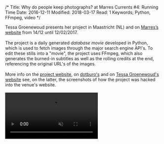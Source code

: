 /*
Title: Why do people keep photographs? at Marres Currents #4: Running Time
Date: 2016-12-11
Modified: 2018-03-17
Read: 1
Keywords; Python, FFmpeg, video
*/

Tessa Groenewoud presents her project in Maastricht (NL) and on 
<a href='http://www.marres.org/programmas/marres-currents-4-tessa-groenewoud/' target='_blank'>Marres’s website</a> 
from 14/12 until 12/02/2017.  
<br>
The project is a daily generated *database movie* developed in Python, which is used to fetch images through
 the major search engine API's. To edit these stills into a "movie", the project uses FFmpeg, which
also generates the burned-in subtitles as well as the rolling credits at the end, referencing the original URL's of the images.  
<br>
More info on the 
<a href='http://whydopeoplekeepphotographs.net/' target='_blank' rel='noopener'>project website</a>,
on 
<a href='https://dotburo.org/why-do-people-keep-photographs/' target='_blank' rel='noopener'>dotburo's</a> 
and on 
<a href='http://www.tessagroenewoud.nl/works/Why-do-People-keep-Photographs' target='_blank' rel='noopener'>Tessa Groenewoud's website</a>
 see, on the latter, the screenshots of how the project was hacked into the venue's website.  
<br>
<video preload="auto" muted="" controls>
    <source src="http://whydopeoplekeepphotographs.net/videos/wdpkp-2017-04-12.mp4" type="video/mp4">
</video>
